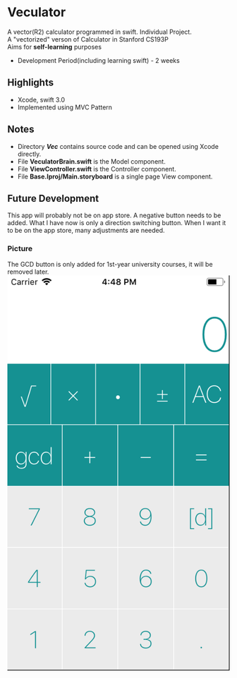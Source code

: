 # Veculator
A vector(R2) calculator programmed in swift. Individual Project.
<br>A "vectorized" verson of Calculator in Stanford CS193P 
<br>Aims for **self-learning** purposes
- Development Period(including learning swift) - 2 weeks

## Highlights
- Xcode, swift 3.0
- Implemented using MVC Pattern

## Notes
- Directory **_Vec_** contains source code and can be opened using Xcode directly.
- File **VeculatorBrain.swift** is the Model component.
- File **ViewController.swift** is the Controller component.
- File **Base.Iproj/Main.storyboard** is a single page View component. 

## Future Development
This app will probably not be on app store. A negative button needs to be added. What I have now is only a direction switching button. When I want it to be on the app store, many adjustments are needed.

### Picture
The GCD button is only added for 1st-year university courses, it will be removed later.<br>
![alt text](image.png)
